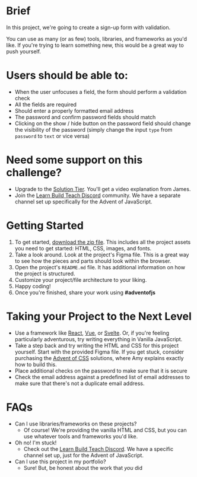 # Brief

In this project, we're going to create a sign-up form with validation.

You can use as many (or as few) tools, libraries, and frameworks as you'd like. If you're trying to learn something new, this would be a great way to push yourself.

# Users should be able to:

- When the user unfocuses a field, the form should perform a validation check
- All the fields are required
- Should enter a properly formatted email address
- The password and confirm password fields should match
- Clicking on the show / hide button on the password field should change the visibility of the password (simply change the input `type` from `password` to `text` or vice versa)

# Need some support on this challenge?

- Upgrade to the [Solution Tier](https://www.adventofjs.com/). You'll get a video explanation from James.
- Join the [Learn Build Teach Discord](http://learnbuildteach.com) community. We have a separate channel set up specifically for the Advent of JavaScript.

# Getting Started

1. To get started, [download the zip file](https://store.selfteach.me/products/home). This includes all the project assets you need to get started: HTML, CSS, images, and fonts.
2. Take a look around. Look at the project's Figma file. This is a great way to see how the pieces and parts should look within the browser.
3. Open the project's `README.md` file. It has additional information on how the project is structured.
4. Customize your project/file architecture to your liking.
5. Happy coding!
6. Once you're finished, share your work using **#adventofjs**

# Taking your Project to the Next Level

- Use a framework like [React](https://click.convertkit-mail.com/e5u4nz4nq7a0umqw04a8/p8hehqu9gen3pkhq/aHR0cHM6Ly9yZWFjdGpzLm9yZy8=), [Vue](https://click.convertkit-mail.com/e5u4nz4nq7a0umqw04a8/x0hph3un9m5r4rh5/aHR0cHM6Ly92dWVqcy5vcmcv), or [Svelte](https://click.convertkit-mail.com/e5u4nz4nq7a0umqw04a8/6qhehoupn4mk35uo/aHR0cHM6Ly9zdmVsdGUuZGV2Lw==). Or, if you're feeling particularly adventurous, try writing everything in Vanilla JavaScript.
- Take a step back and try writing the HTML and CSS for this project yourself. Start with the provided Figma file. If you get stuck, consider purchasing the [Advent of CSS](https://click.convertkit-mail.com/e5u4nz4nq7a0umqw04a8/kkhmh2u86pkdoefl/aHR0cDovL2FkdmVudG9mY3NzLmNvbQ==) solutions, where Amy explains exactly how to build this.
- Place additional checks on the password to make sure that it is secure
- Check the email address against a predefined list of email addresses to make sure that there's not a duplicate email address.

# FAQs

- Can I use libraries/frameworks on these projects?
  - Of course! We're providing the vanilla HTML and CSS, but you can use whatever tools and frameworks you'd like.
- Oh no! I'm stuck!
  - Check out the [Learn Build Teach Discord](http://learnbuildteach.com). We have a specific channel set up, just for the Advent of JavaScript.
- Can I use this project in my portfolio?
  - Sure! But, be honest about the work that *you* did
